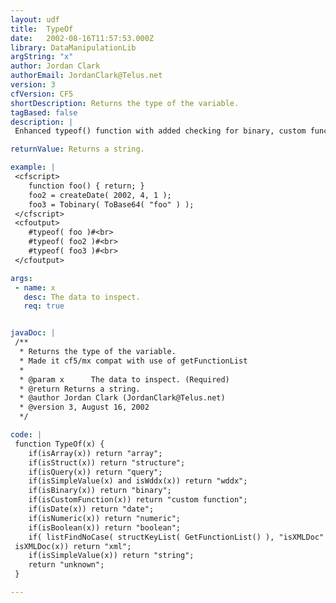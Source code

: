 ```yaml
---
layout: udf
title:  TypeOf
date:   2002-08-16T11:57:53.000Z
library: DataManipulationLib
argString: "x"
author: Jordan Clark
authorEmail: JordanClark@Telus.net
version: 3
cfVersion: CF5
shortDescription: Returns the type of the variable.
tagBased: false
description: |
 Enhanced typeof() function with added checking for binary, custom function, and date values.

returnValue: Returns a string.

example: |
 <cfscript>
    function foo() { return; }
    foo2 = createDate( 2002, 4, 1 );
    foo3 = Tobinary( ToBase64( "foo" ) );
 </cfscript>
 <cfoutput>
    #typeof( foo )#<br>
    #typeof( foo2 )#<br>
    #typeof( foo3 )#<br>
 </cfoutput>

args:
 - name: x
   desc: The data to inspect.
   req: true


javaDoc: |
 /**
  * Returns the type of the variable.
  * Made it cf5/mx compat with use of getFunctionList
  * 
  * @param x      The data to inspect. (Required)
  * @return Returns a string. 
  * @author Jordan Clark (JordanClark@Telus.net) 
  * @version 3, August 16, 2002 
  */

code: |
 function TypeOf(x) {
    if(isArray(x)) return "array";
    if(isStruct(x)) return "structure";
    if(isQuery(x)) return "query";
    if(isSimpleValue(x) and isWddx(x)) return "wddx";
    if(isBinary(x)) return "binary";
    if(isCustomFunction(x)) return "custom function";
    if(isDate(x)) return "date";
    if(isNumeric(x)) return "numeric";
    if(isBoolean(x)) return "boolean";
    if( listFindNoCase( structKeyList( GetFunctionList() ), "isXMLDoc" ) AND
 isXMLDoc(x)) return "xml";
    if(isSimpleValue(x)) return "string";
    return "unknown";  
 }

---
```


